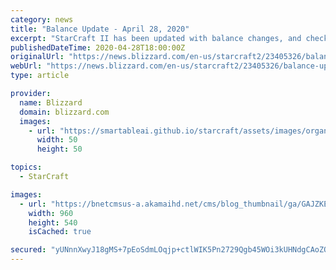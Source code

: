 ```yaml
---
category: news
title: "Balance Update - April 28, 2020"
excerpt: "StarCraft II has been updated with balance changes, and check out the detail here!"
publishedDateTime: 2020-04-28T18:00:00Z
originalUrl: "https://news.blizzard.com/en-us/starcraft2/23405326/balance-update-april-28-2020"
webUrl: "https://news.blizzard.com/en-us/starcraft2/23405326/balance-update-april-28-2020"
type: article

provider:
  name: Blizzard
  domain: blizzard.com
  images:
    - url: "https://smartableai.github.io/starcraft/assets/images/organizations/blizzard.com-50x50.jpg"
      width: 50
      height: 50

topics:
  - StarCraft

images:
  - url: "https://bnetcmsus-a.akamaihd.net/cms/blog_thumbnail/ga/GAJZKEC09RPX1554829654442.jpg"
    width: 960
    height: 540
    isCached: true

secured: "yUNnnXwyJ18gMS+7pEoSdmLOqjp+ctlWIK5Pn2729Qgb45WOi3kUHNdgCAoZOxNdGYmHQBbA1RAANIuTTP2PvnqOrctzssStcS6euM+5b/F0Y3UntAvMNan2z3E6qWM1xFLINHlsoAOHARPejAGt0M6tGbn58eQkEU2uaynua1on7tp3RA+xpJKlebFusIWpUKwZUgELdNERoFhH3WUFbSkvxn+aBmKrKtnOtBkmNw1dnoc4CJCjeoneRQ3k74c4aE2wKmCyWGZ6HObToRsmDBOIg4XRCP0AtxjVV7dXD0LTge/XXMo3yzoyRLEi38TVjcIuEhl3B3ZTzwn2MwILx1Lv/C3tCvvc8MjwmUFE0Zk=;DZaG0SjLSDVzukMkTA4kyg=="
---
```


